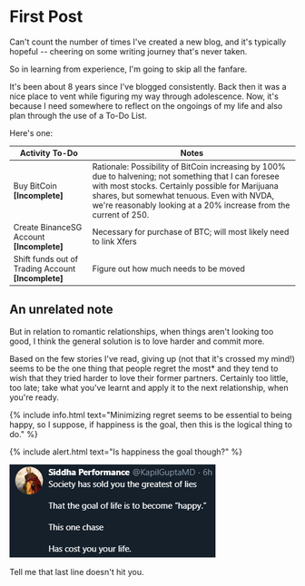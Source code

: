 # First Post

Can't count the number of times I've created a new blog, and it's typically hopeful -- cheering on some writing journey that's never taken.

So in learning from experience, I'm going to skip all the fanfare.

It's been about 8 years since I've blogged consistently. Back then it was a nice place to vent while figuring my way through adolescence. Now, it's because I need somewhere to reflect on the ongoings of my life and also plan through the use of a To-Do List.

Here's one:

Activity To-Do | Notes
-------------- | -----
Buy BitCoin **[Incomplete]** | Rationale: Possibility of BitCoin increasing by 100% due to halvening; not something that I can foresee with most stocks. Certainly possible for Marijuana shares, but somewhat tenuous. Even with NVDA, we're reasonably looking at a 20% increase from the current of 250.
Create BinanceSG Account **[Incomplete]** | Necessary for purchase of BTC; will most likely need to link Xfers
Shift funds out of Trading Account **[Incomplete]** | Figure out how much needs to be moved

## An unrelated note
But in relation to romantic relationships, when things aren't looking too good, I think the general solution is to love harder and commit more.

Based on the few stories I've read, giving up (not that it's crossed my mind!) seems to be the one thing that people regret the most* and they tend to wish that they tried harder to love their former partners. Certainly too little, too late; take what you've learnt and apply it to the next relationship, when you're ready.

{% include info.html text="Minimizing regret seems to be essential to being happy, so I suppose, if happiness is the goal, then this is the logical thing to do." %}

{% include alert.html text="Is happiness the goal though?" %}

![KapilGuptaMD Screengrab - Food for Thought](/images/KapilGupta.PNG)

Tell me that last line doesn't hit you.
